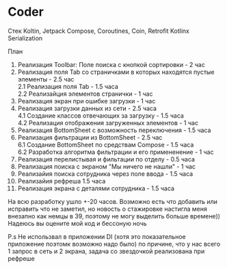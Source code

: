 # Coder

Стек
Koltin,
Jetpack Compose,
Coroutines,
Coin, 
Retrofit
Kotlinx Serialization

План
1. Реализация Toolbar: Поле поиска с кнопкой сортировки - 2 час
2. Реализация поля Tab со страничками в которых находятся пустые элементы - 2.5 час  
    2.1 Реализация поля Tab - 1.5 часа  
    2.2 Реализайция элементов странички - 1 час  
3. Реализация экран при ошибке загрузки - 1 час
4. Реализация загрузки данных из сети - 2.5 часа  
    4.1 Создание классов отвечающих за загрузку - 1.5 часа   
    4.2 Реализация отображения загруженных элементов - 1 час  
5. Реализация BottomSheet с возможность переключения - 1.5 часа
6. Реализация фильтрации из BottomSheet - 2.5 час  
   6.1 Создание BottomSheet по средствам Compose - 1.5 часа   
   6.2 Разработка алгоритма фильтрации и его примененение - 1 час   
7. Реализация перелистывая и фильтации по отделу - 0.5 часа
8. Реализация поиска с экраном "Мы ничего не нашли" - 1 час
9. Реализайия поиска сотрудника через поле ввода - 1.5 часа
10. Реализайия рефреша 1.5 часа
11. Реализация экрана с деталями сотрудника - 1.5 часа


На всю разработку ушло +-20 часов.
Возможно есть что добавить или исправить что не заметил, но новость о стажировке настигла меня внезапно как немцы в 39, поэтому не могу выделить больше времене))
Надеюсь вы оцените мой код и бессоную ночь

P.s Не использвал в приложении DI (хотя это показательное приложение поэтомк возможно надо было) по причине, что у нас всего 1 запрос в сеть  и 2 экрана, задача со звездочкой реализована при рефреше
